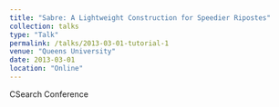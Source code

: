 ```yaml
---
title: "Sabre: A Lightweight Construction for Speedier Ripostes"
collection: talks
type: "Talk"
permalink: /talks/2013-03-01-tutorial-1
venue: "Queens University"
date: 2013-03-01
location: "Online"
---
```



CSearch Conference
